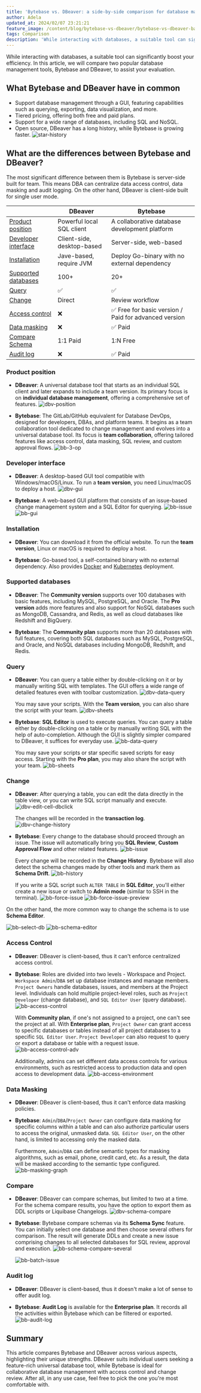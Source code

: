 ```yaml
---
title: 'Bytebase vs. DBeaver: a side-by-side comparison for database management'
author: Adela
updated_at: 2024/02/07 23:21:21
feature_image: /content/blog/bytebase-vs-dbeaver/bytebase-vs-dbeaver-banner.webp
tags: Comparison
description: 'While interacting with databases, a suitable tool can significantly boost your efficiency. In this article, we will compare two popular database management tools, Bytebase and DBeaver, to assist your evaluation.'
---
```


While interacting with databases, a suitable tool can significantly boost your efficiency. In this article, we will compare two popular database management tools, Bytebase and DBeaver, to assist your evaluation.

## What Bytebase and DBeaver have in common

- Support database management through a GUI, featuring capabilities such as querying, exporting, data visualization, and more.
- Tiered pricing, offering both free and paid plans.
- Support for a wide range of databases, including SQL and NoSQL.
- Open source, DBeaver has a long history, while Bytebase is growing faster.
  ![star-history](/content/blog/bytebase-vs-dbeaver/star-history.webp)

## What are the differences between Bytebase and DBeaver?

The most significant difference between them is Bytebase is server-side built for team. This means DBA can centralize data access control,
data masking and audit logging. On the other hand, DBeaver is client-side built for single user mode.

|                                             | DBeaver                    | Bytebase                                              |
| ------------------------------------------- | -------------------------- | ----------------------------------------------------- |
| [Product position](#product-position)       | Powerful local SQL client  | A collaborative database development platform         |
| [Developer interface](#developer-interface) | Client-side, desktop-based | Server-side, web-based                                |
| [Installation](#installation)               | Jave-based, require JVM    | Deploy Go-binary with no external dependency          |
| [Supported databases](#supported-databases) | 100+                       | 20+                                                   |
| [Query](#query)                             | ✅                         | ✅                                                    |
| [Change](#change)                           | Direct                     | Review workflow                                       |
| [Access control](#access-control)           | ❌                         | ✅ Free for basic version / Paid for advanced version |
| [Data masking](#data-masking)               | ❌                         | ✅ Paid                                               |
| [Compare Schema](#compare)                  | 1:1 Paid                   | 1:N Free                                              |
| [Audit log](#audit-log)                     | ❌                         | ✅ Paid                                               |

### Product position

- **DBeaver**: A universal database tool that starts as an individual SQL client and later expands to include a team version. Its primary focus is on **individual database management**, offering a comprehensive set of features.
  ![dbv-position](/content/blog/bytebase-vs-dbeaver/dbv-position.webp)

- **Bytebase**: The GitLab/GitHub equivalent for Database DevOps, designed for developers, DBAs, and platform teams. It begins as a team collaboration tool dedicated to change management and evolves into a universal database tool. Its focus is **team collaboration**, offering tailored features like access control, data masking, SQL review, and custom approval flows.
  ![bb-3-op](/content/blog/bytebase-vs-dbeaver/bb-3-op.webp)

### Developer interface

- **DBeaver**: A desktop-based GUI tool compatible with Windows/macOS/Linux. To run a **team version**, you need Linux/macOS to deploy a host.
  ![dbv-gui](/content/blog/bytebase-vs-dbeaver/dbv-gui.webp)

- **Bytebase**: A web-based GUI platform that consists of an issue-based change management system and a SQL Editor for querying.
  ![bb-issue](/content/blog/bytebase-vs-dbeaver/bb-issue-waiting.webp)
  ![bb-gui](/content/blog/bytebase-vs-dbeaver/bb-gui.webp)

### Installation

- **DBeaver**: You can download it from the official website. To run the **team version**, Linux or macOS is required to deploy a host.

- **Bytebase**: Go-based tool, a self-contained binary with no external dependency. Also provides [Docker](https://docs.bytebase.com/get-started/deploy-with-docker) and [Kubernetes](https://docs.bytebase.com/get-started/deploy-with-kubernetes) deployment.

### Supported databases

- **DBeaver**: The **Community version** supports over 100 databases with basic features, including MySQL, PostgreSQL, and Oracle. The **Pro version** adds more features and also support for NoSQL databases such as MongoDB, Cassandra, and Redis, as well as cloud databases like Redshift and BigQuery.

- **Bytebase**: The **Community plan** supports more than 20 databases with full features, covering both SQL databases such as MySQL, PostgreSQL, and Oracle, and NoSQL databases including MongoDB, Redshift, and Redis.

### Query

- **DBeaver**: You can query a table either by double-clicking on it or by manually writing SQL with templates. The GUI offers a wide range of detailed features even with toolbar customization.
  ![dbv-data-query](/content/blog/bytebase-vs-dbeaver/dbv-data-query.webp)

  You may save your scripts. With the **Team version**, you can also share the script with your team.
  ![dbv-sheets](/content/blog/bytebase-vs-dbeaver/dbv-sheets.webp)

- **Bytebase**: **SQL Editor** is used to execute queries. You can query a table either by double-clicking on a table or by manually writing SQL with the help of auto-completion. Although the GUI is slightly simpler compared to DBeaver, it suffices for everyday use.
  ![bb-data-query](/content/blog/bytebase-vs-dbeaver/bb-data-query.webp)

  You may save your scripts or star specific saved scripts for easy access. Starting with the **Pro plan**, you may also share the script with your team.
  ![bb-sheets](/content/blog/bytebase-vs-dbeaver/bb-sheets.webp)

### Change

- **DBeaver**: After querying a table, you can edit the data directly in the table view, or you can write SQL script manually and execute.
  ![dbv-edit-cell-dbclick](/content/blog/bytebase-vs-dbeaver/dbv-edit-cell-dbclick.webp)

  The changes will be recorded in the **transaction log**.
  ![dbv-change-history](/content/blog/bytebase-vs-dbeaver/dbv-change-history.webp)

- **Bytebase**: Every change to the database should proceed through an issue. The issue will automatically bring you **SQL Review**, **Custom Approval Flow** and other related features.
  ![bb-issue](/content/blog/bytebase-vs-dbeaver/bb-issue-waiting.webp)

  Every change will be recorded in the **Change History**. Bytebase will also detect the schema changes made by other tools and mark them as **Schema Drift**.
  ![bb-history](/content/blog/bytebase-vs-dbeaver/bb-history.webp)

  If you write a SQL script such `ALTER TABLE` in **SQL Editor**, you'll either create a new issue or switch to **Admin mode** (similar to SSH in the terminal).
  ![bb-force-issue](/content/blog/bytebase-vs-dbeaver/bb-force-issue.webp)
  ![bb-force-issue-preview](/content/blog/bytebase-vs-dbeaver/bb-force-issue-preview.webp)

On the other hand, the more common way to change the schema is to use **Schema Editor**.

![bb-select-db](/content/blog/bytebase-vs-dbeaver/bb-select-db.webp)
![bb-schema-editor](/content/blog/bytebase-vs-dbeaver/bb-schema-editor.webp)

### Access Control

- **DBeaver**: DBeaver is client-based, thus it can't enforce centralized access control.

- **Bytebase**: Roles are divided into two levels - Workspace and Project. `Workspace Admin`/`DBA` set up database instances and manage members. `Project Owners` handle databases, issues, and members at the Project level. Individuals can hold multiple project-level roles, such as `Project Developer` (change database), and `SQL Editor User` (query database).
  ![bb-access-control](/content/blog/bytebase-vs-dbeaver/bb-access-control.webp)

  With **Community plan**, if one's not assigned to a project, one can't see the project at all. With **Enterprise plan**, `Project Owner` can grant access to specific databases or tables instead of all project databases to a specific `SQL Editor User`. `Project Developer` can also request to query or export a database or table with a request issue.
  ![bb-access-control-adv](/content/blog/bytebase-vs-dbeaver/bb-access-control-adv.webp)

  Additionally, admins can set different data access controls for various environments, such as restricted access to production data and open access to development data.
  ![bb-access-environment](/content/blog/bytebase-vs-dbeaver/bb-access-control-env.webp)

### Data Masking

- **DBeaver**: DBeaver is client-based, thus it can't enforce data masking policies.

- **Bytebase**: `Admin`/`DBA`/`Project Owner` can configure data masking for specific columns within a table and can also authorize particular users to access the original, unmasked data. `SQL Editor User`, on the other hand, is limited to accessing only the masked data.

  Furthermore, `Admin`/`DBA` can define semantic types for masking algorithms, such as email, phone, credit card, etc. As a result, the data will be masked according to the semantic type configured.
  ![bb-masking-graph](/content/blog/bytebase-vs-dbeaver/bb-masking-graph.webp)

### Compare

- **DBeaver**: DBeaver can compare schemas, but limited to two at a time. For the schema compare results, you have the option to export them as DDL scripts or Liquibase Changelogs.
  ![dbv-schema-compare](/content/blog/bytebase-vs-dbeaver/dbv-schema-compare.webp)

- **Bytebase**: Bytebase compare schemas via its **Schema Sync** feature. You can initially select one database and then choose several others for comparison. The result will generate DDLs and create a new issue comprising changes to all selected databases for SQL review, approval and execution.
  ![bb-schema-compare-several](/content/blog/bytebase-vs-dbeaver/bb-schema-compare-several.webp)

  ![bb-batch-issue](/content/blog/bytebase-vs-dbeaver/bb-batch-issue.webp)

### Audit log

- **DBeaver**: DBeaver is client-based, thus it doesn't make a lot of sense to offer audit log.

- **Bytebase**: **Audit Log** is available for the **Enterprise plan**. It records all the activities within Bytebase which can be filtered or exported.
  ![bb-audit-log](/content/blog/bytebase-vs-dbeaver/bb-audit-log-dropdown.webp)

## Summary

This article compares Bytebase and DBeaver across various aspects, highlighting their unique strengths. DBeaver suits individual users seeking a feature-rich universal database tool, while Bytebase is ideal for collaborative database management with access control and change review. After all, in any use case, feel free to pick the one you're most comfortable with.
